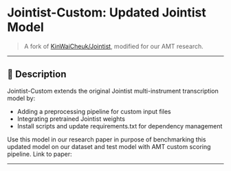 # Jointist-Custom: Updated Jointist Model

> A fork of [KinWaiCheuk/Jointist](https://github.com/KinWaiCheuk/Jointist), modified for our AMT research.

---

## 📖 Description

Jointist-Custom extends the original Jointist multi-instrument transcription model by:

- Adding a preprocessing pipeline for custom input files  
- Integrating pretrained Jointist weights  
- Install scripts and update requirements.txt for dependency management

Use this model in our research paper in purpose of benchmarking this updated model on our dataset and test model with AMT custom scoring pipeline. 
Link to paper: 



---


